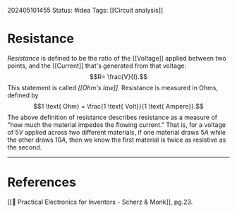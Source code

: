 202405101455
Status: #idea
Tags: [[Circuit analysis]]

# Resistance

*Resistance* is defined to be the ratio of the [[Voltage]] applied between two points, and the [[Current]] that's generated from that voltage:
$$R= \frac{V}{I}.$$
This statement is called *[[Ohm's law]]*.  Resistance is measured in $\text{Ohms}$, defined by
$$1 \text{ Ohm} = \frac{1 \text{ Volt}}{1 \text{ Ampere}}.$$
The above definition of resistance describes resistance as a measure of "how much the material impedes the flowing current." That is, for a voltage of $5V$ applied across two different materials, if one material draws $5A$ while the other draws $10A$, then we know the first material is twice as resistive as the second.

___
# References
[[📕 Practical Electronics for Inventors - Scherz & Monk]], pg.23.